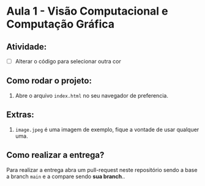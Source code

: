 # Aula 1 - Visão Computacional e Computação Gráfica

## Atividade:

- [ ] Alterar o código para selecionar outra cor

## Como rodar o projeto:
1. Abre o arquivo `index.html` no seu navegador de preferencia.

## Extras:
1. `image.jpeg` é uma imagem de exemplo, fique a vontade de usar qualquer uma.

## Como realizar a entrega?
Para realizar a entrega abra um pull-request neste repositório sendo a base a branch `main` e a compare sendo **sua branch**..
